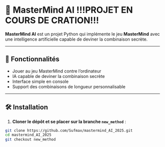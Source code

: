 # 🎯 MasterMind AI !!!PROJET EN COURS DE CRATION!!!

**MasterMind AI** est un projet Python qui implémente le jeu **MasterMind** avec une intelligence artificielle capable de deviner la combinaison secrète.

---

## 🔹 Fonctionnalités

- Jouer au jeu MasterMind contre l’ordinateur
- IA capable de deviner la combinaison secrète
- Interface simple en console
- Support des combinaisons de longueur personnalisable

---

## 🛠️ Installation

1. **Cloner le dépôt et se placer sur la branche `new_method`** :

```bash
git clone https://github.com/Sufmax/mastermind_AI_2025.git
cd mastermind_AI_2025
git checkout new_method
